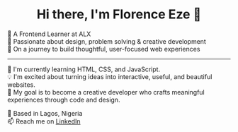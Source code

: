 <h1 align="center">Hi there, I'm Florence Eze 👋</h1>

<p align="start">
  🌟 A Frontend Learner at ALX <br>
  🎨 Passionate about design, problem solving & creative development <br>
  🚀 On a journey to build thoughtful, user-focused web experiences
</p>

---

🌱 I'm currently learning HTML, CSS, and JavaScript.  
💡 I'm excited about turning ideas into interactive, useful, and beautiful websites.  
🎯 My goal is to become a creative developer who crafts meaningful experiences through code and design.

📍 Based in Lagos, Nigeria  
📫 Reach me on [LinkedIn](https://www.linkedin.com/in/florence-eze-07049223a/)
